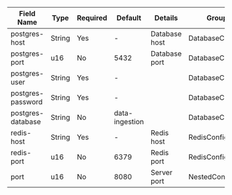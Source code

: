 [//]: # (CONFIG_DOCS_START)

| Field Name        | Type   | Required | Default        | Details       | Group            |
|-------------------|--------|----------|----------------|---------------|------------------|
| postgres-host     | String | Yes      | -              | Database host | DatabaseConfig   |
| postgres-port     | u16    | No       | 5432           | Database port | DatabaseConfig   |
| postgres-user     | String | Yes      | -              |               | DatabaseConfig   |
| postgres-password | String | Yes      | -              |               | DatabaseConfig   |
| postgres-database | String | No       | data-ingestion |               | DatabaseConfig   |
| redis-host        | String | Yes      | -              | Redis host    | RedisConfig      |
| redis-port        | u16    | No       | 6379           | Redis port    | RedisConfig      |
| port              | u16    | No       | 8080           | Server port   | NestedConfigFlat |

[//]: # (CONFIG_DOCS_END)